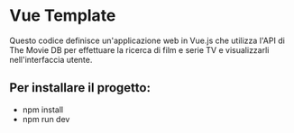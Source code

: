 # Vue Template

Questo codice definisce un'applicazione web in Vue.js che utilizza l'API di The Movie DB per effettuare la ricerca di film e serie TV e visualizzarli  nell'interfaccia utente.

## Per installare il progetto:

- npm install
- npm run dev
